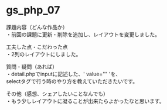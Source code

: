 # gs_php_07

課題内容（どんな作品か）<br/>
・前回の課題に更新・削除を追加し、レイアウトを変更しました。<br/>

工夫した点・こだわった点<br/>
・2列のレイアウトにしました。<br/>

質問・疑問（あれば）<br/>
・detail.phpでinputに記述した、' value="<?=$row[""]?>" 'を、<br/>
selectタグで行う時のやり方を教えていただきたいです。<br/>

その他（感想、シェアしたいことなんでも）<br/>
・もう少しレイアウトに凝ることが出来たらよかったなと思います。<br/>
